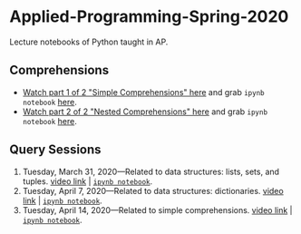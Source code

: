 # Applied-Programming-Spring-2020
Lecture notebooks of Python taught in AP.



## Comprehensions
- [Watch part 1 of 2 "Simple Comprehensions" here](https://youtu.be/styO04BaVnM) and grab `ipynb notebook` [here](https://github.com/MuhammadYaseenKhan/Applied-Programming-Spring-2020/blob/master/Comprehension-1of2.ipynb).
- [Watch part 2 of 2 "Nested Comprehensions" here](https://youtu.be/0EWXBFluuIY) and grab `ipynb notebook` [here](https://github.com/MuhammadYaseenKhan/Applied-Programming-Spring-2020/blob/master/Comprehension-2of2.ipynb).



## Query Sessions
 1. Tuesday, March 31, 2020—Related to data structures: lists, sets, and tuples. [video link](https://www.youtube.com/watch?v=ZSk63Wjm8UE) | [`ipynb notebook`](https://github.com/MuhammadYaseenKhan/Applied-Programming-Spring-2020/blob/master/Query-Session-1.ipynb).
 2. Tuesday, April 7, 2020—Related to data structures: dictionaries. [video link](https://www.youtube.com/watch?v=WMp2OHHo2wY) | [`ipynb notebook`](https://github.com/MuhammadYaseenKhan/Applied-Programming-Spring-2020/blob/master/Query-Session-2.ipynb).
 3. Tuesday, April 14, 2020—Related to simple comprehensions. [video link](https://youtu.be/tEh6_b5cjuk) | [`ipynb notebook`](https://github.com/MuhammadYaseenKhan/Applied-Programming-Spring-2020/blob/master/Query-Session-3.ipynb).
